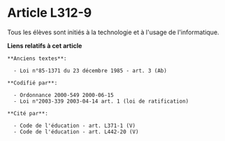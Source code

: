# Article L312-9

Tous les élèves sont initiés à la technologie et à l'usage de l'informatique.

**Liens relatifs à cet article**

	**Anciens textes**:

	  - Loi n°85-1371 du 23 décembre 1985 - art. 3 (Ab)

	**Codifié par**:

	  - Ordonnance 2000-549 2000-06-15
	  - Loi n°2003-339 2003-04-14 art. 1 (loi de ratification)

	**Cité par**:

	  - Code de l'éducation - art. L371-1 (V)
	  - Code de l'éducation - art. L442-20 (V)
